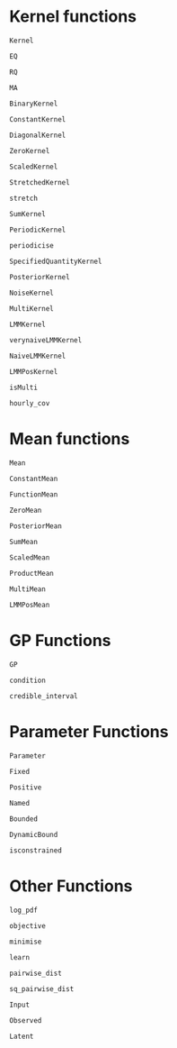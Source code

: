 # Kernel functions

```@docs
Kernel

EQ

RQ

MA

BinaryKernel

ConstantKernel

DiagonalKernel

ZeroKernel

ScaledKernel

StretchedKernel

stretch

SumKernel

PeriodicKernel

periodicise

SpecifiedQuantityKernel

PosteriorKernel

NoiseKernel

MultiKernel

LMMKernel

verynaiveLMMKernel

NaiveLMMKernel

LMMPosKernel

isMulti

hourly_cov
```

# Mean functions

```@docs
Mean

ConstantMean

FunctionMean

ZeroMean

PosteriorMean

SumMean

ScaledMean

ProductMean

MultiMean

LMMPosMean
```

# GP Functions

```@docs
GP

condition

credible_interval
```

# Parameter Functions
```@docs
Parameter

Fixed

Positive

Named

Bounded

DynamicBound

isconstrained
```

# Other Functions

```@docs
log_pdf

objective

minimise

learn

pairwise_dist

sq_pairwise_dist

Input

Observed

Latent
```
